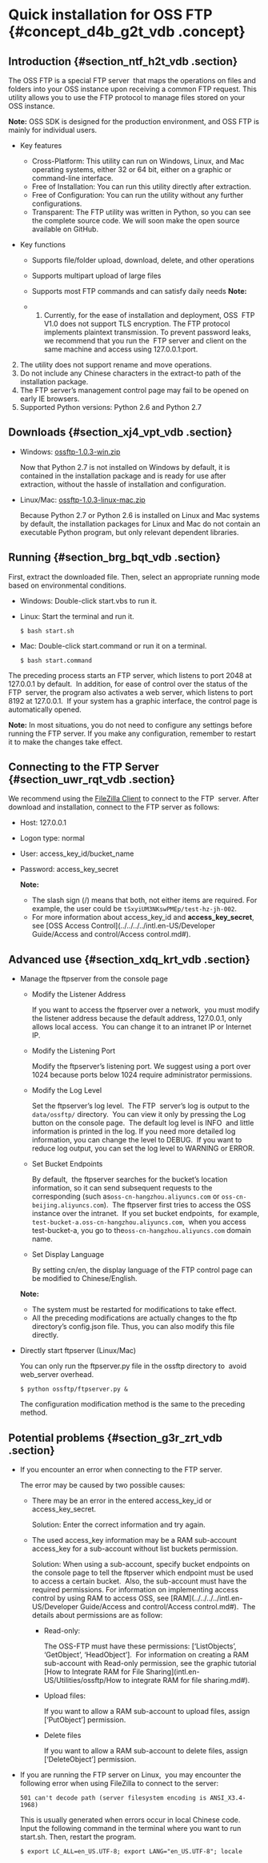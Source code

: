 # Quick installation for OSS FTP {#concept_d4b_g2t_vdb .concept}

## Introduction {#section_ntf_h2t_vdb .section}

The OSS FTP is a special FTP server  that maps the operations on files and folders into your OSS instance upon receiving a common FTP request. This utility allows you to use the FTP protocol to manage files stored on your OSS instance.

**Note:** OSS SDK is designed for the production environment, and OSS FTP is mainly for individual users.

-   Key features
    -   Cross-Platform: This utility can run on Windows, Linux, and Mac operating systems, either 32 or 64 bit, either on a graphic or command-line interface.
    -   Free of Installation: You can run this utility directly after extraction.
    -   Free of Configuration: You can run the utility without any further configurations.
    -   Transparent: The FTP utility was written in Python, so you can see the complete source code. We will soon make the open source available on GitHub.
-   Key functions

    -   Supports file/folder upload, download, delete, and other operations
    -   Supports multipart upload of large files
    -   Supports most FTP commands and can satisfy daily needs
    **Note:** 

    -   1.  Currently, for the ease of installation and deployment, OSS  FTP V1.0 does not support TLS encryption. The FTP protocol implements plaintext transmission. To prevent password leaks, we recommend that you run the  FTP server and client on the same machine and access using 127.0.0.1:port.
2.  The utility does not support rename and move operations.
3.  Do not include any Chinese characters in the extract-to path of the installation package.
4.  The FTP server’s management control page may fail to be opened on early IE browsers.
5.  Supported Python versions: Python 2.6 and Python 2.7

## Downloads {#section_xj4_vpt_vdb .section}

-   Windows: [ossftp-1.0.3-win.zip](http://docs-aliyun.cn-hangzhou.oss.aliyun-inc.com/assets/attach/32190/cn_zh/1523339970008/ossftp-1.0.3-win.zip?spm=a2c4g.11186623.2.4.bqHidZ&file=ossftp-1.0.3-win.zip)

    Now that Python 2.7 is not installed on Windows by default, it is contained in the installation package and is ready for use after extraction, without the hassle of installation and configuration.

-   Linux/Mac: [ossftp-1.0.3-linux-mac.zip](http://docs-aliyun.cn-hangzhou.oss.aliyun-inc.com/assets/attach/32190/cn_zh/1523340041580/ossftp-1.0.3-linux-mac.zip?spm=a2c4g.11186623.2.5.bqHidZ&file=ossftp-1.0.3-linux-mac.zip)

    Because Python 2.7 or Python 2.6 is installed on Linux and Mac systems by default, the installation packages for Linux and Mac do not contain an executable Python program, but only relevant dependent libraries.


## Running {#section_brg_bqt_vdb .section}

First, extract the downloaded file. Then, select an appropriate running mode based on environmental conditions.

-   Windows: Double-click start.vbs to run it.
-   Linux: Start the terminal and run it.

    ```
    $ bash start.sh
    ```

-   Mac: Double-click start.command or run it on a terminal.

    ```
    $ bash start.command
    ```


The preceding process starts an FTP server, which listens to port 2048 at 127.0.0.1 by default.  In addition, for ease of control over the status of the FTP  server, the program also activates a web server, which listens to port 8192 at 127.0.0.1.  If your system has a graphic interface, the control page is automatically opened.

**Note:** In most situations, you do not need to configure any settings before running the FTP server. If you make any configuration, remember to restart it to make the changes take effect.

## Connecting to the FTP Server {#section_uwr_rqt_vdb .section}

We recommend using the [FileZilla Client](https://filezilla-project.org/?spm=a2c4g.11186623.2.6.bqHidZ) to connect to the FTP  server. After download and installation, connect to the FTP server as follows:

-   Host: 127.0.0.1
-   Logon type: normal
-   User: access\_key\_id/bucket\_name
-   Password: access\_key\_secret

    **Note:** 

    -   The slash sign \(/\) means that both, not either items are required. For example, the user could be `tSxyiUM3NKswPMEp/test-hz-jh-002`.
    -   For more information about access\_key\_id and **access\_key\_secret**, see [OSS Access Control](../../../../intl.en-US/Developer Guide/Access and control/Access control.md#).

## Advanced use {#section_xdq_krt_vdb .section}

-   Manage the ftpserver from the console page

    -   Modify the Listener Address

        If you want to access the ftpserver over a network,  you must modify the listener address because the default address, 127.0.0.1, only allows local access.  You can change it to an intranet IP or Internet IP.

    -   Modify the Listening Port 

        Modify the ftpserver’s listening port. We suggest using a port over 1024 because ports below 1024 require administrator permissions.

    -   Modify the Log Level

        Set the ftpserver’s log level.  The FTP  server’s log is output to the `data/ossftp/` directory.  You can view it only by pressing the Log button on the console page.  The default log level is INFO  and little information is printed in the log. If you need more detailed log information, you can change the level to DEBUG.  If you want to reduce log output, you can set the log level to WARNING or ERROR.

    -   Set Bucket Endpoints

        By default,  the ftpserver searches for the bucket’s location information, so it can send subsequent requests to the corresponding \(such as`oss-cn-hangzhou.aliyuncs.com` or `oss-cn-beijing.aliyuncs.com`\).  The ftpserver first tries to access the OSS instance over the intranet.  If you set bucket endpoints,  for example, `test-bucket-a.oss-cn-hangzhou.aliyuncs.com`,  when you access test-bucket-a, you go to the`oss-cn-hangzhou.aliyuncs.com` domain name.

    -   Set Display Language 

        By setting cn/en, the display language of the FTP control page can be modified to Chinese/English.

    **Note:** 

    -   The system must be restarted for modifications to take effect.
    -   All the preceding modifications are actually changes to the ftp directory’s config.json file. Thus, you can also modify this file directly.
-   Directly start ftpserver \(Linux/Mac\)

    You can only run the ftpserver.py file in the ossftp directory to  avoid web\_server overhead.

    ```
    $ python ossftp/ftpserver.py &
    ```

    The configuration modification method is the same to the preceding method.


## Potential problems {#section_g3r_zrt_vdb .section}

-   If you encounter an error when connecting to the FTP server.

    The error may be caused by two possible causes:

    -   There may be an error in the entered access\_key\_id or access\_key\_secret.

        Solution: Enter the correct information and try again.

    -   The used access\_key information may be a RAM sub-account access\_key for a sub-account without list buckets permission.

        Solution: When using a sub-account, specify bucket endpoints on the console page to tell the ftpserver which endpoint must be used to access a certain bucket.  Also, the sub-account must have the required permissions. For information on implementing access control by using RAM to access OSS, see [RAM](../../../../intl.en-US/Developer Guide/Access and control/Access control.md#).  The details about permissions are as follow:

        -   Read-only: 

            The OSS-FTP must have these permissions: \[‘ListObjects’, ‘GetObject’, ‘HeadObject’\].  For information on creating a RAM sub-account with Read-only permission, see the graphic tutorial [How to Integrate RAM for File Sharing](intl.en-US/Utilities/ossftp/How to integrate RAM for file sharing.md#).

        -   Upload files: 

            If you want to allow a RAM sub-account to upload files, assign \[‘PutObject’\] permission.

        -   Delete files

            If you want to allow a RAM sub-account to delete files, assign \[‘DeleteObject’\] permission.

-   If you are running the FTP server on Linux,  you may encounter the following error when using FileZilla to connect to the server:

    ```
    501 can't decode path (server filesystem encoding is ANSI_X3.4-1968)
    ```

    This is usually generated when errors occur in local Chinese code.  Input the following command in the terminal where you want to run start.sh. Then, restart the program.

    ```
    $ export LC_ALL=en_US.UTF-8; export LANG="en_US.UTF-8"; locale
    ```


